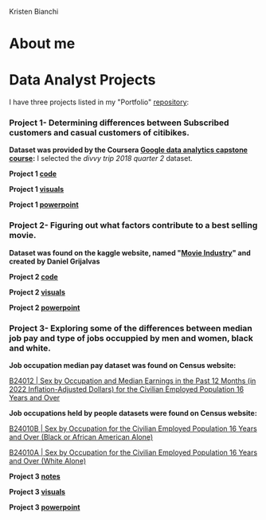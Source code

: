 Kristen Bianchi
# About me
# Data Analyst Projects
I have three projects listed in my "Portfolio" [repository](https://github.com/Scara98/Portfolio/tree/main):

### **Project 1**- Determining differences between Subscribed customers and casual customers of citibikes. 

 **Dataset was provided by the Coursera [Google data analytics capstone course](https://www.coursera.org/learn/google-data-analytics-capstone):** I selected the *divvy trip 2018 quarter 2* dataset.
   
  
  **Project 1 [code](https://github.com/Scara98/Portfolio/blob/main/Project%201%20code)** 
  
  **Project 1 [visuals](https://github.com/Scara98/Portfolio/blob/main/Project%201%20images.md)**
   
  **Project 1 [powerpoint](https://github.com/Scara98/Portfolio/blob/main/Capstone1_pp.pdf)**  
  
  

  

### **Project 2**- Figuring out what factors contribute to a best selling movie.

 **Dataset was found on the kaggle website, named "[Movie Industry](https://www.kaggle.com/datasets/danielgrijalvas/movies)" and created by Daniel Grijalvas** 
  

 **Project 2 [code](https://github.com/Scara98/Portfolio/blob/main/Project%202%20code)**
  
**Project 2 [visuals](https://github.com/Scara98/Portfolio/blob/main/Project%202%20images.md)**
 
**Project 2 [powerpoint](https://github.com/Scara98/Portfolio/blob/main/Capstone2_pp.pdf)**
 
 

 

### **Project 3**- Exploring some of the differences between median job pay and type of jobs occuppied by men and women, black and white.
 
 **Job occupation median pay dataset was found on Census website:** 
  
   [B24012 | Sex by Occupation and Median Earnings in the Past 12 Months (in 2022 Inflation-Adjusted Dollars) for the Civilian Employed Population 16 Years and Over](https://data.census.gov/table/ACSDT1Y2022.B24012?t=Occupation&g=010XX00US)
   
  
 **Job occupations held by people datasets were found on Census website:**
  
   [B24010B | Sex by Occupation for the Civilian Employed Population 16 Years and Over (Black or African American Alone)](https://data.census.gov/table/ACSDT1Y2022.B24010B?q=United+States&t=Black+or+African+American:Employment)
    
   [B24010A | Sex by Occupation for the Civilian Employed Population 16 Years and Over (White Alone)](https://data.census.gov/table/ACSDT1Y2022.B24010A?q=United+States&t=Employment:White)

   
   **Project 3 [notes](https://github.com/Scara98/Portfolio/blob/main/Project%203%20documentation)**
   
   **Project 3 [visuals](https://github.com/Scara98/Portfolio/blob/main/Project%203%20images.md)**
   
   **Project 3 [powerpoint](https://github.com/Scara98/Portfolio/blob/main/Capstone3_pp.pdf)**
   
  




